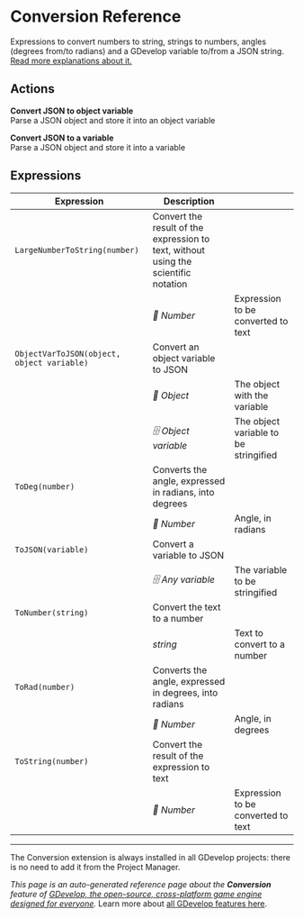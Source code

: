 # Conversion Reference

Expressions to convert numbers to string, strings to numbers, angles (degrees from/to radians) and a GDevelop variable to/from a JSON string. [Read more explanations about it.](/gdevelop5/all-features/common-conversions)

## Actions

**Convert JSON to object variable**  
Parse a JSON object and store it into an object variable

**Convert JSON to a variable**  
Parse a JSON object and store it into a variable

## Expressions

| Expression | Description |  |
|-----|-----|-----|
| `LargeNumberToString(number)` | Convert the result of the expression to text, without using the scientific notation ||
| | _🔢 Number_ | Expression to be converted to text |
| `ObjectVarToJSON(object, object variable)` | Convert an object variable to JSON ||
| | _👾 Object_ | The object with the variable |
| | _🗄️ Object variable_ | The object variable to be stringified |
| `ToDeg(number)` | Converts the angle, expressed in radians, into degrees ||
| | _🔢 Number_ | Angle, in radians |
| `ToJSON(variable)` | Convert a variable to JSON ||
| | _🗄️ Any variable_ | The variable to be stringified |
| `ToNumber(string)` | Convert the text to a number ||
| | _string_ | Text to convert to a number |
| `ToRad(number)` | Converts the angle, expressed in degrees, into radians ||
| | _🔢 Number_ | Angle, in degrees |
| `ToString(number)` | Convert the result of the expression to text ||
| | _🔢 Number_ | Expression to be converted to text |



---

The Conversion extension is always installed in all GDevelop projects: there is no need to add it from the Project Manager.

*This page is an auto-generated reference page about the **Conversion** feature of [GDevelop, the open-source, cross-platform game engine designed for everyone](https://gdevelop.io/).* Learn more about [all GDevelop features here](/gdevelop5/all-features).